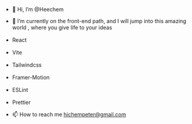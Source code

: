 - 👋 Hi, I’m @Heechem
- 🌱 I’m currently on the front-end path, and I will jump into this amazing world , where you give life to your ideas

- React <img height="16" width="16" src="https://cdn.simpleicons.org/react" />

- Vite <img height="16" width="16" src="https://cdn.simpleicons.org/vite" />
- Tailwindcss <img height="16" width="16" src="https://cdn.simpleicons.org/tailwindcss" />
- Framer-Motion <img height="16" width="16" src="https://cdn.simpleicons.org/framer" />
- ESLint <img height="16" width="16" src="https://cdn.simpleicons.org/eslint" />
- Prettier <img height="16" width="16" src="https://cdn.simpleicons.org/prettier" />









- 📫 How to reach me hichempeter@gmail.com

<!---
Heechem/Heechem is a ✨ special ✨ repository because its `README.md` (this file) appears on your GitHub profile.
You can click the Preview link to take a look at your changes.
--->
